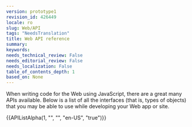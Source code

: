 ```yaml
---
version: prototype1
revision_id: 426449
locale: ro
slug: Web/API
tags: "NeedsTranslation"
title: Web API reference
summary: 
keywords: 
needs_technical_review: False
needs_editorial_review: False
needs_localization: False
table_of_contents_depth: 1
based_on: None
---
```

<p>When writing code for the Web using JavaScript, there are a great many APIs available. Below is a list of all the interfaces (that is, types of objects) that you may be able to use while developing your Web app or site.</p>
<div>{{APIListAlpha(1, "", "", "en-US", "true")}}</div>

